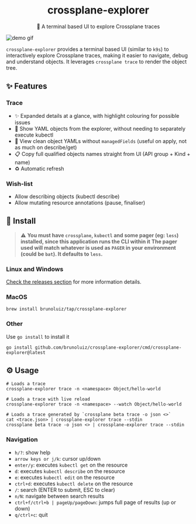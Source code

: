 <h1 align="center">
  crossplane-explorer
</h1>

<p align="center">
  🧰 A terminal based UI to explore Crossplane traces
</p>

![demo gif](./demo.gif)

`crossplane-explorer` provides a terminal based UI (similar to `k9s`) to interactively explore Crossplane traces,
making it easier to navigate, debug and understand objects. It leverages `crossplane trace` to render the object tree.

## ✨ Features

### Trace

- ✨ Expanded details at a glance, with highlight colouring for possible issues
- 📖 Show YAML objects from the explorer, without needing to separately execute kubectl
- 📖 View clean object YAMLs without `managedFields` (useful on apply, not as much on describe/get)
- 📋 Copy full qualified objects names straight from UI (API group + Kind + name)
- ♻️ Automatic refresh

### Wish-list

- Allow describing objects (kubectl describe)
- Allow mutating resource annotations (pause, finaliser)

## 📀 Install

> ⚠️ **You must have `crossplane`, `kubectl` and some pager (eg: `less`) installed, since this application runs the CLI within it**
> **The pager used will match whatever is used as `PAGER` in your environment (could be `bat`). It defaults to `less`.**

### Linux and Windows

[Check the releases section](https://github.com/brunoluiz/crossplane-explorer/releases) for more information details.

### MacOS

```
brew install brunoluiz/tap/crossplane-explorer
```

### Other

Use `go install` to install it

```
go install github.com/brunoluiz/crossplane-explorer/cmd/crossplane-explorer@latest
```

## ⚙️ Usage

```
# Loads a trace
crossplane-explorer trace -n <namespace> Object/hello-world

# Loads a trace with live reload
crossplane-explorer trace -n <namespace> --watch Object/hello-world

# Loads a trace generated by `crossplane beta trace -o json <>`
cat <trace.json> | crossplane-explorer trace --stdin
crossplane beta trace -o json <> | crossplane-explorer trace --stdin
```

### Navigation

- `h/?`: show help
- `arrow keys or j/k`: cursor up/down
- `enter/y`: executes `kubectl get` on the resource
- `d`: executes `kubectl describe` on the resource
- `e`: executes `kubectl edit` on the resource
- `ctrl+d`: executes `kubectl delete` on the resource
- `/`: search (ENTER to submit, ESC to clear)
- `n/N`: navigate between search results
- `ctrl+f/ctrl+b | pageUp/pageDown`: jumps full page of results (up or down)
- `q/ctrl+c`: quit
